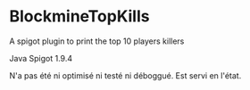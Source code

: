 # BlockmineTopKills
A spigot plugin to print the top 10 players killers

Java
Spigot 1.9.4

N'a pas été ni optimisé ni testé ni déboggué.
Est servi en l'état.
